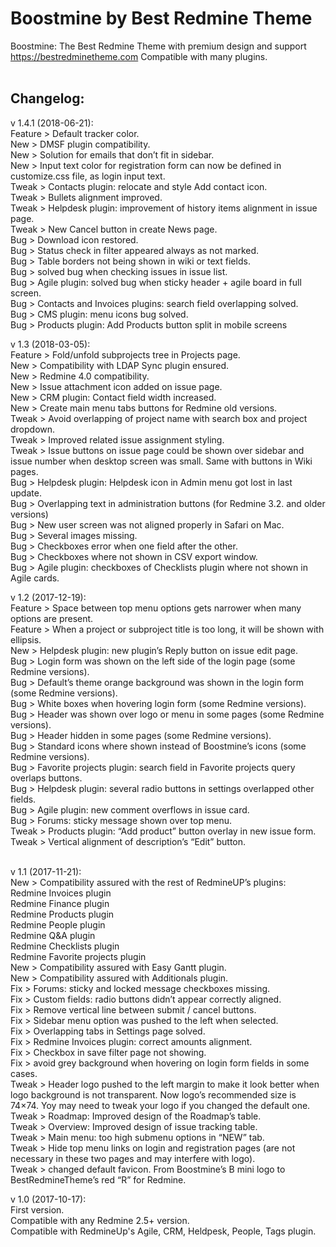 # Boostmine by Best Redmine Theme
Boostmine: The Best Redmine Theme with premium design and support
https://bestredminetheme.com Compatible with many plugins.
</br> </br>
<h2>Changelog:</h2>

v 1.4.1 (2018-06-21):</br>
Feature > Default tracker color.</br>
New > DMSF plugin compatibility.</br>
New > Solution for emails that don’t fit in sidebar.</br>
New > Input text color for registration form can now be defined in customize.css file, as login input text.</br>
Tweak > Contacts plugin: relocate and style Add contact icon.</br>
Tweak > Bullets alignment improved.</br>
Tweak > Helpdesk plugin: improvement of history items alignment in issue page.</br>
Tweak > New Cancel button in create News page.</br>
Bug > Download icon restored.</br>
Bug > Status check in filter appeared always as not marked.</br>
Bug > Table borders not being shown in wiki or text fields.</br>
Bug > solved bug when checking issues in issue list.</br>
Bug > Agile plugin: solved bug when sticky header + agile board in full screen.</br>
Bug > Contacts and Invoices plugins: search field overlapping solved.</br>
Bug > CMS plugin: menu icons bug solved.</br>
Bug > Products plugin: Add Products button split in mobile screens</br>

v 1.3 (2018-03-05):</br>
Feature > Fold/unfold subprojects tree in Projects page.</br>
New > Compatibility with LDAP Sync plugin ensured.</br>
New > Redmine 4.0 compatibility.</br>
New > Issue attachment icon added on issue page.</br>
New > CRM plugin: Contact field width increased.</br>
New > Create main menu tabs buttons for Redmine old versions.</br>
Tweak > Avoid overlapping of project name with search box and project dropdown.</br>
Tweak > Improved related issue assignment styling.</br>
Tweak > Issue buttons on issue page could be shown over sidebar and issue number when desktop screen was small. Same with buttons in Wiki pages.</br>
Bug > Helpdesk plugin: Helpdesk icon in Admin menu got lost in last update.</br>
Bug > Overlapping text in administration buttons (for Redmine 3.2. and older versions)</br>
Bug > New user screen was not aligned properly in Safari on Mac.</br>
Bug > Several images missing.</br>
Bug > Checkboxes error when one field after the other.</br>
Bug > Checkboxes where not shown in CSV export window.</br>
Bug > Agile plugin: checkboxes of Checklists plugin where not shown in Agile cards.</br>

v 1.2 (2017-12-19):</br>
Feature > Space between top menu options gets narrower when many options are present.</br>
Feature > When a project or subproject title is too long, it will be shown with ellipsis.</br>
New > Helpdesk plugin: new plugin’s Reply button on issue edit page.</br>
Bug > Login form was shown on the left side of the login page (some Redmine versions).</br>
Bug > Default’s theme orange background was shown in the login form (some Redmine versions).</br>
Bug > White boxes when hovering login form (some Redmine versions).</br>
Bug > Header was shown over logo or menu in some pages (some Redmine versions).</br>
Bug > Header hidden in some pages (some Redmine versions).</br>
Bug > Standard icons where shown instead of Boostmine’s icons (some Redmine versions).</br>
Bug > Favorite projects plugin: search field in Favorite projects query overlaps buttons.</br>
Bug > Helpdesk plugin: several radio buttons in settings overlapped other fields.</br>
Bug > Agile plugin: new comment overflows in issue card.</br>
Bug > Forums: sticky message shown over top menu.</br>
Tweak > Products plugin: “Add product” button overlay in new issue form.</br>
Tweak > Vertical alignment of description’s “Edit” button.</br></br>

v 1.1 (2017-11-21):</br>
New > Compatibility assured with the rest of RedmineUP’s plugins:</br>
Redmine Invoices plugin</br>
Redmine Finance plugin</br>
Redmine Products plugin</br>
Redmine People plugin</br>
Redmine Q&A plugin</br>
Redmine Checklists plugin</br>
Redmine Favorite projects plugin</br>
New > Compatibility assured with Easy Gantt plugin.</br>
New > Compatibility assured with Additionals plugin.</br>
Fix > Forums: sticky and locked message checkboxes missing.</br>
Fix > Custom fields: radio buttons didn’t appear correctly aligned.</br>
Fix > Remove vertical line between submit / cancel buttons.</br>
Fix > Sidebar menu option was pushed to the left when selected.</br>
Fix > Overlapping tabs in Settings page solved.</br>
Fix > Redmine Invoices plugin: correct amounts alignment.</br>
Fix > Checkbox in save filter page not showing.</br>
Fix > avoid grey background when hovering on login form fields in some cases.</br>
Tweak > Header logo pushed to the left margin to make it look better when logo background is not transparent. Now logo’s recommended size is 74×74. Yoy may need to tweak your logo if you changed the default one.</br>
Tweak > Roadmap: Improved design of the Roadmap’s table.</br>
Tweak > Overview: Improved design of issue tracking table.</br>
Tweak > Main menu: too high submenu options in “NEW” tab.</br>
Tweak > Hide top menu links on login and registration pages (are not necessary in these two pages and may interfere with logo).</br>
Tweak > changed default favicon. From Boostmine’s B mini logo to BestRedmineTheme’s red “R” for Redmine.</br>


v 1.0 (2017-10-17): </br>
First version. </br>
Compatible with any Redmine 2.5+ version.</br>
Compatible with RedmineUp's Agile, CRM, Heldpesk, People, Tags plugin.</br>

